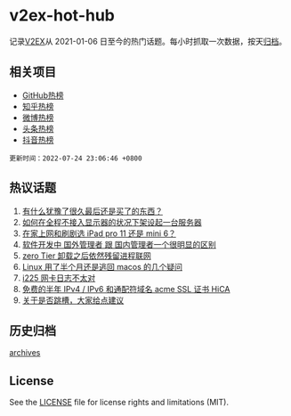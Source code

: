 # v2ex-hot-hub

 记录[V2EX](https://www.v2ex.com/)从 2021-01-06 日至今的热门话题。每小时抓取一次数据，按天[归档](archives)。
 
 ## 相关项目

- [GitHub热榜](https://github.com/snaildev/github-hot-hub)
- [知乎热榜](https://github.com/snaildev/zhihu-hot-hub)
- [微博热榜](https://github.com/snaildev/weibo-hot-hub)
- [头条热榜](https://github.com/snaildev/toutiao-hot-hub)
- [抖音热榜](https://github.com/snaildev/douyin-hot-hub)


 `更新时间：2022-07-24 23:06:46 +0800`

## 热议话题

1. [有什么犹豫了很久最后还是买了的东西？](https://www.v2ex.com/t/868287)
1. [如何在全程不接入显示器的状况下架设起一台服务器](https://www.v2ex.com/t/868389)
1. [在家上网和刷剧选 iPad pro 11 还是 mini 6？](https://www.v2ex.com/t/868295)
1. [软件开发中 国外管理者 跟 国内管理者一个很明显的区别](https://www.v2ex.com/t/868301)
1. [zero Tier 卸载之后依然残留进程联网](https://www.v2ex.com/t/868314)
1. [Linux 用了半个月还是逃回 macos 的几个疑问](https://www.v2ex.com/t/868307)
1. [i225 网卡日志不太对](https://www.v2ex.com/t/868318)
1. [免费的半年 IPv4 / IPv6 和通配符域名 acme SSL 证书 HiCA](https://www.v2ex.com/t/868344)
1. [关于是否跳槽，大家给点建议](https://www.v2ex.com/t/868327)

## 历史归档

[archives](archives)

## License

See the [LICENSE](LICENSE) file for license rights and limitations (MIT).

